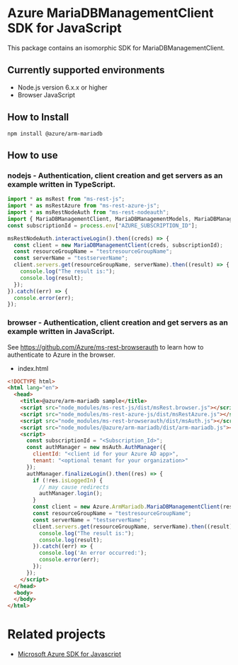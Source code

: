 # Azure MariaDBManagementClient SDK for JavaScript
This package contains an isomorphic SDK for MariaDBManagementClient.

## Currently supported environments
- Node.js version 6.x.x or higher
- Browser JavaScript

## How to Install
```
npm install @azure/arm-mariadb
```


## How to use

### nodejs - Authentication, client creation and get servers as an example written in TypeScript.

```ts
import * as msRest from "ms-rest-js";
import * as msRestAzure from "ms-rest-azure-js";
import * as msRestNodeAuth from "ms-rest-nodeauth";
import { MariaDBManagementClient, MariaDBManagementModels, MariaDBManagementMappers } from "@azure/arm-mariadb";
const subscriptionId = process.env["AZURE_SUBSCRIPTION_ID"];

msRestNodeAuth.interactiveLogin().then((creds) => {
  const client = new MariaDBManagementClient(creds, subscriptionId);
  const resourceGroupName = "testresourceGroupName";
  const serverName = "testserverName";
  client.servers.get(resourceGroupName, serverName).then((result) => {
    console.log("The result is:");
    console.log(result);
  });
}).catch((err) => {
  console.error(err);
});
```

### browser - Authentication, client creation and get servers as an example written in JavaScript.
See https://github.com/Azure/ms-rest-browserauth to learn how to authenticate to Azure in the browser.

- index.html
```html
<!DOCTYPE html>
<html lang="en">
  <head>
    <title>@azure/arm-mariadb sample</title>
    <script src="node_modules/ms-rest-js/dist/msRest.browser.js"></script>
    <script src="node_modules/ms-rest-azure-js/dist/msRestAzure.js"></script>
    <script src="node_modules/ms-rest-browserauth/dist/msAuth.js"></script>
    <script src="node_modules/@azure/arm-mariadb/dist/arm-mariadb.js"></script>
    <script>
      const subscriptionId = "<Subscription_Id>";
      const authManager = new msAuth.AuthManager({
        clientId: "<client id for your Azure AD app>",
        tenant: "<optional tenant for your organization>"
      });
      authManager.finalizeLogin().then((res) => {
        if (!res.isLoggedIn) {
          // may cause redirects
          authManager.login();
        }
        const client = new Azure.ArmMariadb.MariaDBManagementClient(res.creds, subscriptionId);
        const resourceGroupName = "testresourceGroupName";
        const serverName = "testserverName";
        client.servers.get(resourceGroupName, serverName).then((result) => {
          console.log("The result is:");
          console.log(result);
        }).catch((err) => {
          console.log('An error occurred:');
          console.error(err);
        });
      });
    </script>
  </head>
  <body>
  </body>
</html>
```

# Related projects
 - [Microsoft Azure SDK for Javascript](https://github.com/Azure/azure-sdk-for-js)
